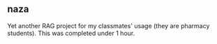 ## naza 

Yet another RAG project for my classmates' usage (they are pharmacy students).
This was completed under 1 hour.